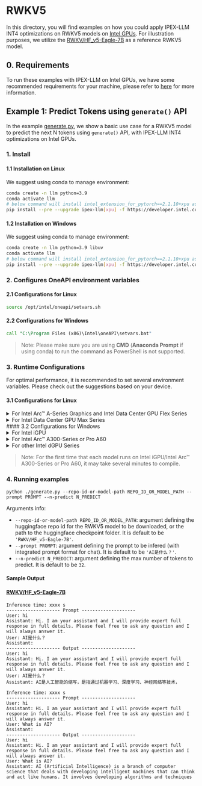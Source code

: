 # RWKV5

In this directory, you will find examples on how you could apply IPEX-LLM INT4 optimizations on RWKV5 models on [Intel GPUs](../../../README.md). For illustration purposes, we utilize the [RWKV/HF_v5-Eagle-7B](https://huggingface.co/RWKV/HF_v5-Eagle-7B) as a reference RWKV5 model.

## 0. Requirements
To run these examples with IPEX-LLM on Intel GPUs, we have some recommended requirements for your machine, please refer to [here](../../../README.md#requirements) for more information.

## Example 1: Predict Tokens using `generate()` API
In the example [generate.py](./generate.py), we show a basic use case for a RWKV5 model to predict the next N tokens using `generate()` API, with IPEX-LLM INT4 optimizations on Intel GPUs.

### 1. Install
#### 1.1 Installation on Linux
We suggest using conda to manage environment:
```bash
conda create -n llm python=3.9
conda activate llm
# below command will install intel_extension_for_pytorch==2.1.10+xpu as default
pip install --pre --upgrade ipex-llm[xpu] -f https://developer.intel.com/ipex-whl-stable-xpu
```
#### 1.2 Installation on Windows
We suggest using conda to manage environment:
```bash
conda create -n llm python=3.9 libuv
conda activate llm
# below command will install intel_extension_for_pytorch==2.1.10+xpu as default
pip install --pre --upgrade ipex-llm[xpu] -f https://developer.intel.com/ipex-whl-stable-xpu
```

### 2. Configures OneAPI environment variables
#### 2.1 Configurations for Linux
```bash
source /opt/intel/oneapi/setvars.sh
```
#### 2.2 Configurations for Windows
```cmd
call "C:\Program Files (x86)\Intel\oneAPI\setvars.bat"
```
> Note: Please make sure you are using **CMD** (**Anaconda Prompt** if using conda) to run the command as PowerShell is not supported.
### 3. Runtime Configurations
For optimal performance, it is recommended to set several environment variables. Please check out the suggestions based on your device.
#### 3.1 Configurations for Linux
<details>

<summary>For Intel Arc™ A-Series Graphics and Intel Data Center GPU Flex Series</summary>

```bash
export USE_XETLA=OFF
export SYCL_PI_LEVEL_ZERO_USE_IMMEDIATE_COMMANDLISTS=1
```

</details>

<details>

<summary>For Intel Data Center GPU Max Series</summary>

```bash
export LD_PRELOAD=${LD_PRELOAD}:${CONDA_PREFIX}/lib/libtcmalloc.so
export SYCL_PI_LEVEL_ZERO_USE_IMMEDIATE_COMMANDLISTS=1
export ENABLE_SDP_FUSION=1
```
> Note: Please note that `libtcmalloc.so` can be installed by `conda install -c conda-forge -y gperftools=2.10`.
</details>
#### 3.2 Configurations for Windows
<details>

<summary>For Intel iGPU</summary>

```cmd
set SYCL_CACHE_PERSISTENT=1
set BIGDL_LLM_XMX_DISABLED=1
```

</details>

<details>

<summary>For Intel Arc™ A300-Series or Pro A60</summary>

```cmd
set SYCL_CACHE_PERSISTENT=1
```

</details>

<details>

<summary>For other Intel dGPU Series</summary>

There is no need to set further environment variables.

</details>

> Note: For the first time that each model runs on Intel iGPU/Intel Arc™ A300-Series or Pro A60, it may take several minutes to compile.
### 4. Running examples
```
python ./generate.py --repo-id-or-model-path REPO_ID_OR_MODEL_PATH --prompt PROMPT --n-predict N_PREDICT
```

Arguments info:
- `--repo-id-or-model-path REPO_ID_OR_MODEL_PATH`: argument defining the huggingface repo id for the RWKV5 model to be downloaded, or the path to the huggingface checkpoint folder. It is default to be `'RWKV/HF_v5-Eagle-7B'`.
- `--prompt PROMPT`: argument defining the prompt to be infered (with integrated prompt format for chat). It is default to be `'AI是什么？'`.
- `--n-predict N_PREDICT`: argument defining the max number of tokens to predict. It is default to be `32`.

#### Sample Output
#### [RWKV/HF_v5-Eagle-7B](https://huggingface.co/RWKV/HF_v5-Eagle-7B)
```log
Inference time: xxxx s
-------------------- Prompt --------------------
User: hi
Assistant: Hi. I am your assistant and I will provide expert full response in full details. Please feel free to ask any question and I will always answer it.
User: AI是什么？
Assistant:
-------------------- Output --------------------
User: hi
Assistant: Hi. I am your assistant and I will provide expert full response in full details. Please feel free to ask any question and I will always answer it.
User: AI是什么？
Assistant: AI是人工智能的缩写，是指通过机器学习、深度学习、神经网络等技术，
```

```log
Inference time: xxxx s
-------------------- Prompt --------------------
User: hi
Assistant: Hi. I am your assistant and I will provide expert full response in full details. Please feel free to ask any question and I will always answer it.
User: What is AI?
Assistant:
-------------------- Output --------------------
User: hi
Assistant: Hi. I am your assistant and I will provide expert full response in full details. Please feel free to ask any question and I will always answer it.
User: What is AI?
Assistant: AI (Artificial Intelligence) is a branch of computer science that deals with developing intelligent machines that can think and act like humans. It involves developing algorithms and techniques
```